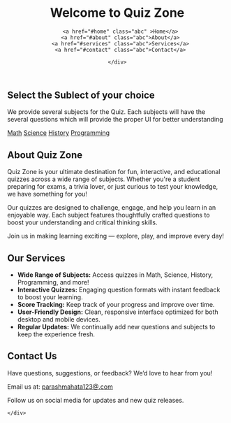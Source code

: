 

<!DOCTYPE html><html lang="en">
<head>
  <meta charset="UTF-8">
  <meta name="viewport" content="width=device-width, initial-scale=1.0">
  <title>Select Subject</title>
  <link rel="stylesheet" href="project.css">
</head>
<body>
  <header>
    <h1>Welcome to Quiz Zone</h1>
     <div class="navbar">
      
      <a href="#home" class="abc" >Home</a>
      <a href="#about" class="abc">About</a>
      <a href="#services" class="abc">Services</a>
      <a href="#contact" class="abc">Contact</a>
        
    </div>
    
  </header>
  <section id="home">
    <h2></h2>
  <div class="first-div">
    <h2>Select the Sublect of your choice </h2>
    <p>We provide several subjects for the Quiz. Each subjects will have the 
      several questions which will provide the proper UI for better understanding
    </p>
    
  <div class="subject-grid">
    <a href="math.html" class="subject-card">Math</a>
    <a href="science.html" class="subject-card">Science</a>
    <a href="History.html" class="subject-card">History</a>
    <a href="Programming.html" class="subject-card">Programming</a>
  </div>
  </div>
  </section>
  <section id="about">
    <div class="about-container">
      <h2>About Quiz Zone</h2>
      <p>Quiz Zone is your ultimate destination for fun, interactive, and educational quizzes across a wide range of subjects. Whether you're a student preparing for exams, a trivia lover, or just curious to test your knowledge, we have something for you!</p>
      <p>Our quizzes are designed to challenge, engage, and help you learn in an enjoyable way. Each subject features thoughtfully crafted questions to boost your understanding and critical thinking skills.</p>
      <p>Join us in making learning exciting — explore, play, and improve every day!</p>
    </div>
  </section>
  <section id="services">
    <div class="services-container">
      <h2>Our Services</h2>
      <ul>
        <li><strong>Wide Range of Subjects:</strong> Access quizzes in Math, Science, History, Programming, and more!</li>
        <li><strong>Interactive Quizzes:</strong> Engaging question formats with instant feedback to boost your learning.</li>
        <li><strong>Score Tracking:</strong> Keep track of your progress and improve over time.</li>
        <li><strong>User-Friendly Design:</strong> Clean, responsive interface optimized for both desktop and mobile devices.</li>
        <li><strong>Regular Updates:</strong> We continually add new questions and subjects to keep the experience fresh.</li>
      </ul>
    </div>
  </section>
  <section id="contact">
    <div class="contact-container">
      <h2>Contact Us</h2>
      <p>Have questions, suggestions, or feedback? We’d love to hear from you!</p>
      <p>Email us at: <a href="parashmahata123@gmail.com">parashmahata123@.com</a></p>
      <p>Follow us on social media for updates and new quiz releases.</p>
      
    </div>
  </section>
  
  
</body>
</html>
